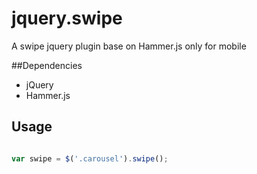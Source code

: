 jquery.swipe
============

A swipe jquery plugin base on Hammer.js only for mobile

##Dependencies

* jQuery
* Hammer.js

## Usage

```javascript

var swipe = $('.carousel').swipe();

```
